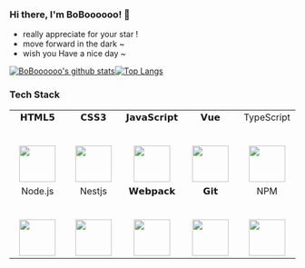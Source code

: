 ### Hi there, I'm BoBoooooo! 👋
- really appreciate for your star !
- move forward in the dark ~
- wish you Have a nice day ~

[![BoBoooooo's github stats](https://github-readme-stats-ruby-one.vercel.app/api?username=BoBoooooo&show_icons=true&hide=stars&layout=compact&count_private=true&hide_border=true&hide_rank=true)](https://github.com/BoBoooooo/github-readme-stats)[![Top Langs](https://github-readme-stats-ruby-one.vercel.app/api/top-langs/?username=BoBoooooo&layout=compact&theme=buefy)](https://github.com/BoBoooooo/github-readme-stats)

### Tech Stack
<table>
  <tbody>
    <tr valign="top">
      <td width="20%" align="center">
        <span>𝗛𝗧𝗠𝗟𝟱</span><br><br><br>
        <img height="64px" src="https://cdn.svgporn.com/logos/html-5.svg">
      </td>
      <td width="20%" align="center">
        <span>𝗖𝗦𝗦𝟯</span><br><br><br>
        <img height="64px" src="https://cdn.svgporn.com/logos/css-3.svg">
      </td>
      <td width="20%" align="center">
        <span>𝗝𝗮𝘃𝗮𝗦𝗰𝗿𝗶𝗽𝘁</span><br><br><br>
        <img height="64px" src="https://cdn.svgporn.com/logos/javascript.svg">
      </td>
      <td width="20%" align="center">
        <span>𝗩𝘂𝗲</span><br><br><br>
        <img height="64px" src="https://cdn.svgporn.com/logos/vue.svg">
      </td>
      <td width="20%" align="center">
        <span>TypeScript</span><br><br><br>
        <img height="64px" src="https://cdn.svgporn.com/logos/typescript-icon.svg">
      </td>
    </tr>
    <tr valign="top">
      <td width="20%" align="center">
        <span>Node.js</span><br><br><br>
        <img height="64px" src="https://cdn.svgporn.com/logos/nodejs-icon.svg">
      <td width="20%" align="center">
        <span>Nestjs</span><br><br><br>
        <img height="64px" src="https://cdn.svgporn.com/logos/nestjs.svg">
      <td width="20%" align="center">
        <span>𝗪𝗲𝗯𝗽𝗮𝗰𝗸</span><br><br><br>
        <img height="64px" src="https://cdn.svgporn.com/logos/webpack.svg">
      </td>
      <td width="20%" align="center">
        <span>𝗚𝗶𝘁</span><br><br><br>
        <img height="64px" src="https://cdn.svgporn.com/logos/git-icon.svg">
      </td>
       <td width="20%" align="center">
        <span>NPM</span><br><br><br>
        <img height="64px" src="https://cdn.svgporn.com/logos/npm-icon.svg">
      </td>
    </tr>
  </tbody>
</table>
